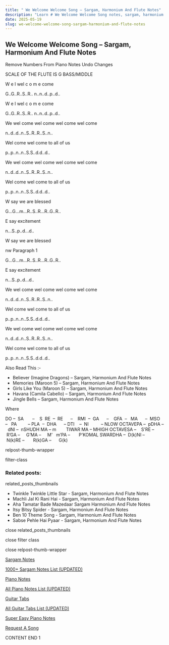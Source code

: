 ```yaml
---
title: " We Welcome Welcome Song – Sargam, Harmonium And Flute Notes"
description: "Learn # We Welcome Welcome Song notes, sargam, harmonium notations and flute notes. Easy step-by-step tutorial for beginners."
date: 2025-05-19
slug: we-welcome-welcome-song-sargam-harmonium-and-flute-notes
---
```


## We Welcome Welcome Song – Sargam, Harmonium And Flute Notes

Remove Numbers From Piano Notes
Undo Changes

SCALE OF THE FLUTE IS G BASS/MIDDLE

W e l wel c o m e come

G..G..R..S..R.. n..n..d..p..d..

W e l wel c o m e come

G..G..R..S..R.. n..n..d..p..d..

We wel come wel come wel come wel come

n..d..d..n..S..R..R..S..n..

Wel come wel come to all of us

p..p..n..n..S.S..d.d..d..

We wel come wel come wel come wel come

n..d..d..n..S..R..R..S..n..

Wel come wel come to all of us

p..p..n..n..S.S..d.d..d..

W say we are blessed

G…G…m…R..S..R…R..G..R..

E say excitement

n…S..p..d…d..

W say we are blessed

nw Paragraph 1

G…G…m…R..S..R…R..G..R..

E say excitement

n…S..p..d…d..

We wel come wel come wel come wel come

n..d..d..n..S..R..R..S..n..

Wel come wel come to all of us

p..p..n..n..S.S..d.d..d..

We wel come wel come wel come wel come

n..d..d..n..S..R..R..S..n..

Wel come wel come to all of us

p..p..n..n..S.S..d.d..d..

Also Read This :-

- Believer (Imagine Dragons) – Sargam, Harmonium And Flute Notes
- Memories (Maroon 5) – Sargam, Harmonium And Flute Notes
- Girls Like You (Maroon 5) – Sargam, Harmonium And Flute Notes
- Havana (Camila Cabello) – Sargam, Harmonium And Flute Notes
- Jingle Bells – Sargam, Harmonium And Flute Notes

Where

DO –  SA       –    S  RE  –  RE      –    RMI  –  GA      –    GFA  –   MA      –  MSO  –   PA         – PLA  –  DHA      – DTI    –  NI          – NLOW OCTAVEPA –  pDHA –  dNI –  nSHUDH MA – m        TIWAR MA – MHIGH OCTAVESA –    S’RE –     R’GA –     G’MA –     M’   m’PA –       P’KOMAL SWARDHA –  D(k)NI –       N(k)RE –       R(k)GA –      G(k)

relpost-thumb-wrapper

filter-class

### Related posts:

related_posts_thumbnails

- Twinkle Twinkle Little Star - Sargam, Harmonium And Flute Notes
- Machli Jal Ki Rani Hai - Sargam, Harmonium And Flute Notes
- Aha Tamatar Bade Mazedaar Sargam Harmonium And Flute Notes
- Itsy Bitsy Spider - Sargam, Harmonium And Flute Notes
- Ben 10 Theme Song - Sargam, Harmonium And Flute Notes
- Sabse Pehle Hai Pyaar - Sargam, Harmonium And Flute Notes

close related_posts_thumbnails

close filter class

close relpost-thumb-wrapper

[Sargam Notes](/sargam-notes.html)

[1000+ Sargam Notes List (UPDATED)](/all-songs-list-sargam-notes.html)

[Piano Notes](/piano-notes.html)

[All Piano Notes List (UPDATED)](/all-songs-list-piano-notes.html)

[Guitar Tabs](/guitar-tabs.html)

[All Guitar Tabs List (UPDATED)](/all-songs-list-guitar-tabs.html)

[Super Easy Piano Notes](https://studywall.in/)

[Request A Song](/request-a-song.html)

CONTENT END 1
